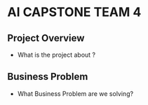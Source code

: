 # AI CAPSTONE TEAM 4

## Project Overview

- What is the project about ?

## Business Problem

- What Business Problem are we solving?